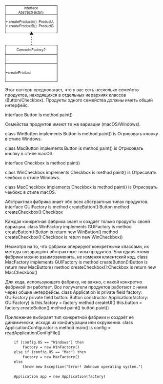 ![](./diagram.drawio.png) 

Этот паттерн предполагает, что у вас есть несколько семейств продуктов, находящихся в отдельных иерархиях классов
(Button/Checkbox). Продукты одного семейства должны иметь
общий интерфейс.

interface Button is 
  method paint()

Семейства продуктов имеют те же вариации (macOS/Windows).

class WinButton implements Button is
    method paint() is
         Отрисовать кнопку в стиле Windows.

class MacButton implements Button is
    method paint() is
         Отрисовать кнопку в стиле macOS.  


interface Checkbox is
    method paint()

class WinCheckbox implements Checkbox is
    method paint() is
         Отрисовать чекбокс в стиле Windows.

class MacCheckbox implements Checkbox is
    method paint() is
         Отрисовать чекбокс в стиле macOS.

Абстрактная фабрика знает обо всех абстрактных типах продуктов.
interface GUIFactory is
    method createButton():Button
    method createCheckbox():Checkbox

Каждая конкретная фабрика знает и создаёт только продукты
своей вариации.
class WinFactory implements GUIFactory is
    method createButton():Button is
        return new WinButton()
    method createCheckbox():Checkbox is
        return new WinCheckbox()

Несмотря на то, что фабрики оперируют конкретными классами,
их методы возвращают абстрактные типы продуктов. Благодаря
этому фабрики можно взаимозаменять, не изменяя клиентский
код.
class MacFactory implements GUIFactory is
    method createButton():Button is
        return new MacButton()
    method createCheckbox():Checkbox is
        return new MacCheckbox()

Для кода, использующего фабрику, не важно, с какой конкретно
фабрикой он работает. Все получатели продуктов работают с
ними через общие интерфейсы.
class Application is
    private field factory: GUIFactory
    private field button: Button
    constructor Application(factory: GUIFactory) is
        this.factory = factory
    method createUI()
        this.button = factory.createButton()
    method paint()
        button.paint()

Приложение выбирает тип конкретной фабрики и создаёт её
динамически, исходя из конфигурации или окружения.
class ApplicationConfigurator is
    method main() is
        config = readApplicationConfigFile()

        if (config.OS == "Windows") then
            factory = new WinFactory()
        else if (config.OS == "Mac") then
            factory = new MacFactory()
        else
            throw new Exception("Error! Unknown operating system.")

        Application app = new Application(factory)        
